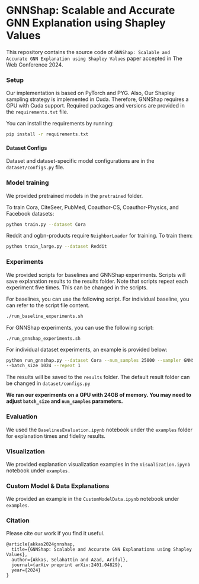 # GNNShap: Scalable and Accurate GNN Explanation using Shapley Values
This repository contains the source code of
`GNNShap: Scalable and Accurate GNN Explanation using Shapley Values` paper accepted in The
Web Conference 2024.

### Setup
Our implementation is based on PyTorch and PYG. Also, Our Shapley sampling strategy is implemented 
in Cuda. Therefore, GNNShap requires a GPU with Cuda support.
Required packages and versions are provided in the `requirements.txt` file.

You can install the requirements by running:
```bash
pip install -r requirements.txt
```

#### Dataset Configs

Dataset and dataset-specific model configurations are in the `dataset/configs.py` file.


### Model training  

We provided pretrained models in the `pretrained` folder.

To train Cora, CiteSeer, PubMed, Coauthor-CS, Coauthor-Physics, and Facebook datasets: 
```bash
python train.py --dataset Cora
```

Reddit and ogbn-products require `NeighborLoader` for training. To train them:
```bash
python train_large.py --dataset Reddit
```

### Experiments

We provided scripts for baselines and GNNShap experiments. Scripts will save explanation results to
the results folder. Note that scripts repeat each experiment five times. This can be changed in the 
scripts.

For baselines, you can use the following script. For individual baseline, you can refer to 
the script file content.

```bash
./run_baseline_experiments.sh
```

For GNNShap experiments, you can use the following script:
```
./run_gnnshap_experiments.sh
```

For individual dataset experiments, an example is provided below:
```bash
python run_gnnshap.py --dataset Cora --num_samples 25000 --sampler GNNShapSampler 
--batch_size 1024 --repeat 1
```

The results will be saved to the `results` folder. The default result folder can be changed 
in `dataset/configs.py`

**We ran our experiments on a GPU with 24GB of memory. You may need to adjust `batch_size` 
and `num_samples` parameters.**


### Evaluation
We used the `BaselinesEvaluation.ipynb`  notebook under the `examples` folder for explanation times
and fidelity results.

### Visualization
We provided explanation visualization examples in the `Visualization.ipynb`  notebook 
under `examples.`

### Custom Model & Data Explanations
We provided an example in the `CustomModelData.ipynb`  notebook under `examples`.

### Citation
Please cite our work if you find it useful.

```
@article{akkas2024gnnshap,
  title={GNNShap: Scalable and Accurate GNN Explanations using Shapley Values},
  author={Akkas, Selahattin and Azad, Ariful},
  journal={arXiv preprint arXiv:2401.04829},
  year={2024}
}
```